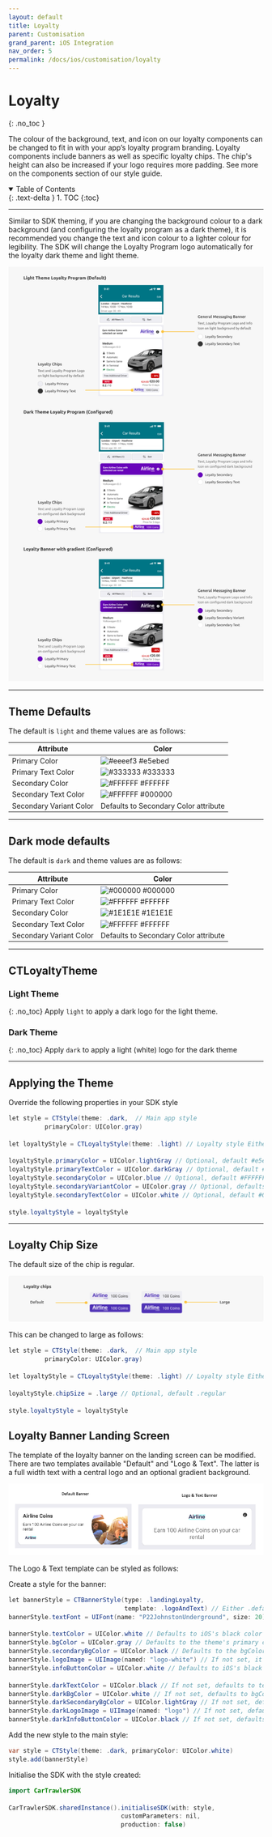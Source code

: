 ```yaml
---
layout: default
title: Loyalty
parent: Customisation
grand_parent: iOS Integration
nav_order: 5
permalink: /docs/ios/customisation/loyalty
---
```


# Loyalty
{: .no_toc }

The colour of the background, text, and icon on our loyalty components can be changed to fit in with your app’s loyalty program branding. Loyalty components include banners as well as specific loyalty chips. The chip's height can also be increased if your logo requires more padding. See more on the components section of our style guide. 

<details open markdown="block">
  <summary>
    Table of Contents
  </summary>
  {: .text-delta }
1. TOC
{:toc}
</details>

---

Similar to SDK theming, if you are changing the background colour to a dark background (and configuring the loyalty program as a dark theme), it is recommended you change the text and icon colour to a lighter colour for legibility. The SDK will change the Loyalty Program logo automatically for the loyalty dark theme and light theme.

<picture>
  <source media="(max-width: 920px)" srcset="/uploads/loyalty-theming.png">
  <source media="(min-width: 920px)" srcset="/uploads/loyalty-theming.png">
  <img src="/uploads/loyalty-theming.png">
</picture>

---

## Theme Defaults 

The default is ```light``` and theme values are as follows:

| Attribute                   	 | Color                                                                   	|
|-----------------------------	 |-------------------------------------------------------------------------	|
| Primary Color       	         | ![#eeeef3](https://via.placeholder.com/10/eeeef3/000000?text=+) #e5ebed 	|
| Primary Text Color    	       | ![#333333](https://via.placeholder.com/10/333333/000000?text=+) #333333 	|
| Secondary Color     	         | ![#FFFFFF](https://via.placeholder.com/10/FFFFFF/000000?text=+) #FFFFFF 	|
| Secondary Text Color 	         | ![#FFFFFF](https://via.placeholder.com/10/000000/000000?text=+) #000000 	|
| Secondary Variant Color 	     | 	Defaults to Secondary Color attribute                                   |

---

## Dark mode defaults

The default is ```dark``` and theme values are as follows:

| Attribute                   	 | Color                                                                   	|
|-----------------------------	 |-------------------------------------------------------------------------	|
| Primary Color       	         | ![#000000](https://via.placeholder.com/10/000000/000000?text=+) #000000 	|
| Primary Text Color    	       | ![#FFFFFF](https://via.placeholder.com/10/FFFFFF/000000?text=+) #FFFFFF 	|
| Secondary Color     	         | ![#1E1E1E](https://via.placeholder.com/10/1E1E1E/000000?text=+) #1E1E1E 	|
| Secondary Text Color 	         | ![#FFFFFF](https://via.placeholder.com/10/FFFFFF/000000?text=+) #FFFFFF 	|
| Secondary Variant Color 	     | 	Defaults to Secondary Color attribute                                   |


---

## CTLoyaltyTheme

### Light Theme
{: .no_toc}
Apply ```light``` to apply a dark logo for the light theme.

### Dark Theme
{: .no_toc}
Apply ```dark``` to apply a light (white) logo for the dark theme

---

## Applying the Theme 
Override the following properties in your SDK style

```java
let style = CTStyle(theme: .dark,  // Main app style
          primaryColor: UIColor.gray)

let loyaltyStyle = CTLoyaltyStyle(theme: .light) // Loyalty style Either .light (default) or .dark

loyaltyStyle.primaryColor = UIColor.lightGray // Optional, default #e5ebed
loyaltyStyle.primaryTextColor = UIColor.darkGray // Optional, default #333333
loyaltyStyle.secondaryColor = UIColor.blue // Optional, default #FFFFFF
loyaltyStyle.secondaryVariantColor = UIColor.gray // Optional, defaults to Secondary Color attribute
loyaltyStyle.secondaryTextColor = UIColor.white // Optional, default #000000

style.loyaltyStyle = loyaltyStyle
```   

---

## Loyalty Chip Size
The default size of the chip is regular.

![](/uploads/loyalty_chip.png)

 This can be changed to large as follows: 

```java
let style = CTStyle(theme: .dark,  // Main app style
          primaryColor: UIColor.gray)

let loyaltyStyle = CTLoyaltyStyle(theme: .light) // Loyalty style Either .light (default) or .dark

loyaltyStyle.chipSize = .large // Optional, default .regular

style.loyaltyStyle = loyaltyStyle
```

## Loyalty Banner Landing Screen
The template of the loyalty banner on the landing screen can be modified. There are two templates available "Default" and "Logo & Text". The latter is a full width text with a central logo and an optional gradient background.

<img src="/uploads/loyalty_banner_templates.png">

The Logo & Text template can be styled as follows:

Create a style for the banner:
```java
let bannerStyle = CTBannerStyle(type: .landingLoyalty,
                                template: .logoAndText) // Either .default or .logoAndText. Default is .default
bannerStyle.textFont = UIFont(name: "P22JohnstonUnderground", size: 20) // Optional custom font

bannerStyle.textColor = UIColor.white // Defaults to iOS's black color
bannerStyle.bgColor = UIColor.gray // Defaults to the theme's primary colour
bannerStyle.secondaryBgColor = UIColor.black // Defaults to the bgColor
bannerStyle.logoImage = UIImage(named: "logo-white") // If not set, it retrieves it from the Loyalty API
bannerStyle.infoButtonColor = UIColor.white // Defaults to iOS's black color

bannerStyle.darkTextColor = UIColor.black // If not set, defaults to textColor
bannerStyle.darkBgColor = UIColor.white // If not set, defaults to bgColor
bannerStyle.darkSecondaryBgColor = UIColor.lightGray // If not set, defaults to secondaryBgColor
bannerStyle.darkLogoImage = UIImage(named: "logo") // If not set, defaults to logoImage
bannerStyle.darkInfoButtonColor = UIColor.black // If not set, defaults to infoButtonColor
```

Add the new style to the main style:
```java
var style = CTStyle(theme: .dark, primaryColor: UIColor.white)
style.add(bannerStyle)
```

Initialise the SDK with the style created:
```java
import CarTrawlerSDK

CarTrawlerSDK.sharedInstance().initialiseSDK(with: style,
                               customParameters: nil,
                               production: false)
```